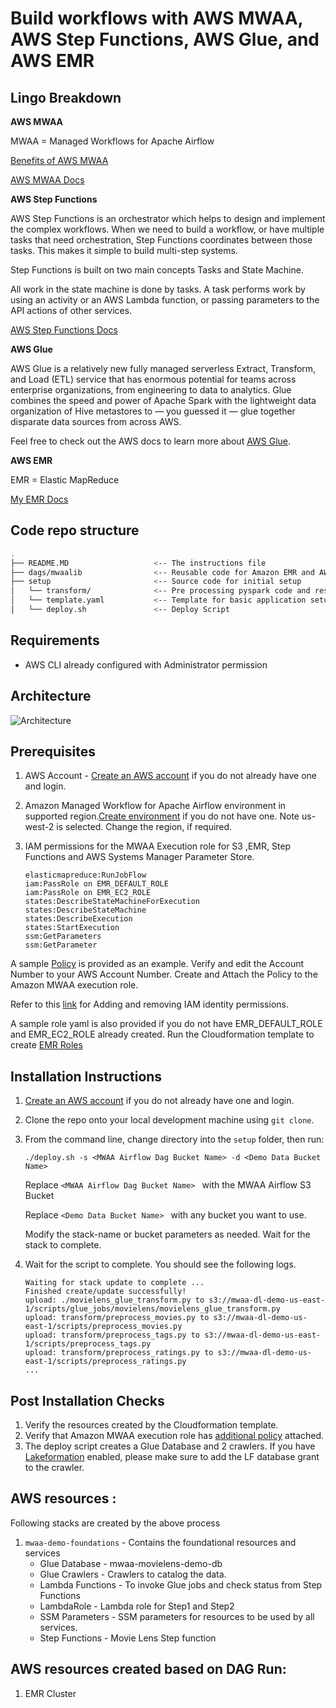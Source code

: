 # Build workflows with AWS MWAA, AWS Step Functions, AWS Glue, and AWS EMR

## Lingo Breakdown

**AWS MWAA** 

MWAA = Managed Workflows for Apache Airflow

[Benefits of AWS MWAA](/MWAA_Benefits.md)

[AWS MWAA Docs](https://docs.aws.amazon.com/mwaa/latest/userguide/what-is-mwaa.html)


**AWS Step Functions**

AWS Step Functions is an orchestrator which helps to design and implement the complex workflows. When we need to build a workflow, or have multiple tasks that need orchestration, Step Functions coordinates between those tasks. This makes it simple to build multi-step systems.

Step Functions is built on two main concepts Tasks and State Machine.

All work in the state machine is done by tasks. A task performs work by using an activity or an AWS Lambda function, or passing parameters to the API actions of other services.

[AWS Step Functions Docs](https://aws.amazon.com/step-functions/?step-functions.sort-by=item.additionalFields.postDateTime&step-functions.sort-order=desc)

**AWS Glue**

AWS Glue is a relatively new fully managed serverless Extract, Transform, and Load (ETL) service that has enormous potential for teams across enterprise organizations, from engineering to data to analytics. Glue combines the speed and power of Apache Spark with the lightweight data organization of Hive metastores to — you guessed it — glue together disparate data sources from across AWS.

Feel free to check out the AWS docs to learn more about [AWS Glue](https://aws.amazon.com/glue/?whats-new-cards.sort-by=item.additionalFields.postDateTime&whats-new-cards.sort-order=desc).

**AWS EMR**

EMR = Elastic MapReduce

[My EMR Docs](https://github.com/AuFeld/Data_Engineering_Projects/tree/main/EMR)

## Code repo structure

```bash
.
├── README.MD                   <-- The instructions file
├── dags/mwaalib                <-- Reusable code for Amazon EMR and AWS Step Functions
├── setup                       <-- Source code for initial setup
│   └── transform/              <-- Pre processing pyspark code and resuable code.     
│   └── template.yaml           <-- Template for basic application setup
│   └── deploy.sh               <-- Deploy Script 

```

## Requirements

* AWS CLI already configured with Administrator permission

## Architecture

![Architecture](/images/architecture.png)

## Prerequisites

1.  AWS Account - [Create an AWS account](https://portal.aws.amazon.com/gp/aws/developer/registration/index.html) if you do not already have one and login.

2.  Amazon Managed Workflow for Apache Airflow environment in supported region.[Create environment](https://us-west-2.console.aws.amazon.com/mwaa/home?region=us-west-2#/create/environment) if you do not have one. Note us-west-2 is selected. Change the region, if required.

3.  IAM permissions for the MWAA Execution role for S3 ,EMR, Step Functions and AWS Systems Manager Parameter Store.

        elasticmapreduce:RunJobFlow
        iam:PassRole on EMR_DEFAULT_ROLE
        iam:PassRole on EMR_EC2_ROLE
        states:DescribeStateMachineForExecution
        states:DescribeStateMachine
        states:DescribeExecution
        states:StartExecution
        ssm:GetParameters
        ssm:GetParameter

 
 A sample [Policy](setup/additional_policy.json) is provided as an example. Verify and edit the Account Number to your AWS Account Number.
 Create and Attach the Policy to the Amazon MWAA execution role. 
 
 Refer to this [link](https://docs.aws.amazon.com/IAM/latest/UserGuide/access_policies_manage-attach-detach.html) for Adding and removing IAM identity permissions.
 
 A sample role yaml is also provided if you do not have EMR_DEFAULT_ROLE and EMR_EC2_ROLE already created. 
 Run the Cloudformation template to create [EMR Roles](setup/default-emr-roles.yaml)
 
 

## Installation Instructions

1. [Create an AWS account](https://portal.aws.amazon.com/gp/aws/developer/registration/index.html) if you do not already have one and login.

2. Clone the repo onto your local development machine using `git clone`.

3. From the command line, change directory into the ```setup``` folder, then run:
    ```
    ./deploy.sh -s <MWAA Airflow Dag Bucket Name> -d <Demo Data Bucket Name>

    ```
   
   Replace `<MWAA Airflow Dag Bucket Name> ` with the MWAA Airflow S3 Bucket
   
   Replace `<Demo Data Bucket Name> ` with any bucket you want to use.
   
   Modify the stack-name or bucket parameters as needed. Wait for the stack to complete.

4. Wait for the script to complete. You should see the following logs.
    ```
    Waiting for stack update to complete ...
    Finished create/update successfully!
    upload: ./movielens_glue_transform.py to s3://mwaa-dl-demo-us-east-1/scripts/glue_jobs/movielens/movielens_glue_transform.py
    upload: transform/preprocess_movies.py to s3://mwaa-dl-demo-us-east-1/scripts/preprocess_movies.py
    upload: transform/preprocess_tags.py to s3://mwaa-dl-demo-us-east-1/scripts/preprocess_tags.py
    upload: transform/preprocess_ratings.py to s3://mwaa-dl-demo-us-east-1/scripts/preprocess_ratings.py
    ...
    ```

## Post Installation Checks

1. Verify the resources created by the Cloudformation template.
2. Verify that Amazon MWAA execution role has [additional policy](setup/additional_policy.json) attached.
3. The deploy script creates a Glue Database and 2 crawlers. If you have [Lakeformation](https://aws.amazon.com/lake-formation/) enabled, please make sure to add the LF database grant to the crawler.

## AWS resources :

Following stacks are created by the above process
1. ```mwaa-demo-foundations``` - Contains the foundational resources and services 
    * Glue Database - mwaa-movielens-demo-db
    * Glue Crawlers  - Crawlers to catalog the data.
    * Lambda Functions - To invoke Glue jobs and check status from Step Functions  
    * LambdaRole - Lambda role for Step1 and Step2
    * SSM Parameters -  SSM parameters for resources to be used by all services.
    * Step Functions -  Movie Lens Step function
   


## AWS resources created based on DAG Run:
1. EMR Cluster


